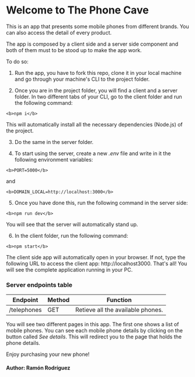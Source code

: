 # Welcome to The Phone Cave

This is an app that presents some mobile phones from different brands. You can also access the detail of every product.

The app is composed by a client side and a server side component and both of them must to be stood up to make the app work.

To do so:

1. Run the app, you have to fork this repo, clone it in your local machine and go through your machine's CLI to the project folder.

2. Once you are in the project folder, you will find a client and a server folder. In two different tabs of your CLI, go to the client folder and run the following command:

```
<b>npm i</b>
```

This will automatically install all the necessary dependencies (Node.js) of the project. 

3. Do the same in the server folder.

4. To start using the server, create a new *.env* file and write in it the following environment variables:

```
<b>PORT=5000</b>
```

and

```
<b>DOMAIN_LOCAL=http://localhost:3000</b>
```

5. Once you have done this, run the following command in the server side:

```
<b>npm run dev</b>
```
You will see that the server will automatically stand up. 

6. In the client folder, run the following command:

```
<b>npm start</b>
```

The client side app will automatically open in your browser. If not, type the following URL to access the client app:
http://localhost3000. That's all! You will see the complete application running in your PC.

### Server endpoints table

Endpoint | Method | Function
---------|--------|----------
/telephones | GET | Retieve all the available phones.

You will see two different pages in this app. The first one shows a list of mobile phones. You can see each mobile phone details by clicking on the button called *See details*. This will redirect you to the page that holds the phone details. 

Enjoy purchasing your new phone! 

#### Author: Ramón Rodríguez